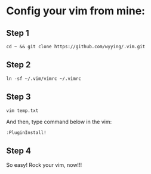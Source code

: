 Config your vim from mine:
==============

Step 1
--------------
```shell
cd ~ && git clone https://github.com/wyying/.vim.git
```

Step 2
--------------
```shell
ln -sf ~/.vim/vimrc ~/.vimrc
```

Step 3
--------------
```shell
vim temp.txt
```

And then, type command below in the vim:
```shell
:PluginInstall!
```

Step 4
--------------
So easy! Rock your vim, now!!!


